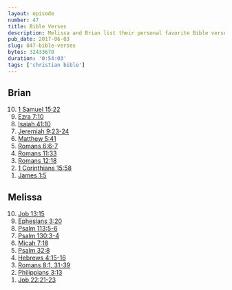 ```yaml
---
layout: episode
number: 47
title: Bible Verses
description: Melissa and Brian list their personal favorite Bible verses.
pub_date: 2017-06-03
slug: 047-bible-verses
bytes: 32433670
duration: '0:54:03'
tags: ['christian bible']
---
```


<h2>Brian</h2>
<ol reversed>
<li><a href="https://www.biblegateway.com/passage/?search=1+Samuel+15%3A22&version=KJV">1 Samuel 15:22</a></li>
<li><a href="https://www.biblegateway.com/passage/?search=Ezra+7%3A10&version=KJV">Ezra 7:10</a></li>
<li><a href="https://www.biblegateway.com/passage/?search=Isaiah+41%3A10&version=KJV">Isaiah 41:10</a></li>
<li><a href="https://www.biblegateway.com/passage/?search=Jeremiah+9%3A23-24&version=KJV">Jeremiah 9:23-24</a></li>
<li><a href="https://www.biblegateway.com/passage/?search=Matthew+5%3A41&version=KJV">Matthew 5:41</a></li>
<li><a href="https://www.biblegateway.com/passage/?search=Romans+6%3A6-7&version=KJV">Romans 6:6-7</a></li>
<li><a href="https://www.biblegateway.com/passage/?search=Romans+11%3A33&version=KJV">Romans 11:33</a></li>
<li><a href="https://www.biblegateway.com/passage/?search=Romans+12%3A18&version=KJV">Romans 12:18</a></li>
<li><a href="https://www.biblegateway.com/passage/?search=1+Corinthians+15%3A58&version=KJV">1 Corinthians 15:58</a></li>
<li><a href="https://www.biblegateway.com/passage/?search=James+1%3A5&version=KJV">James 1:5</a></li>
</ol>

<h2>Melissa</h2>
<ol reversed>
<li><a href="https://www.biblegateway.com/passage/?search=Job+13%3A15&version=KJV">Job 13:15</a></li>
<li><a href="https://www.biblegateway.com/passage/?search=Ephesians+3%3A20&version=KJV">Ephesians 3:20</a></li>
<li><a href="https://www.biblegateway.com/passage/?search=Psalm+113%3A5-6&version=KJV">Psalm 113:5-6</a></li>
<li><a href="https://www.biblegateway.com/passage/?search=Psalm+130%3A3-4&version=KJV">Psalm 130:3-4</a></li>
<li><a href="https://www.biblegateway.com/passage/?search=Micah+7%3A18&version=KJV">Micah 7:18</a></li>
<li><a href="https://www.biblegateway.com/passage/?search=Psalm+32%3A8&version=KJV">Psalm 32:8</a></li>
<li><a href="https://www.biblegateway.com/passage/?search=Hebrews+4%3A15-16&version=KJV">Hebrews 4:15-16</a></li>
<li><a href="https://www.biblegateway.com/passage/?search=Romans+8%3A1%2C+31-39&version=KJV">Romans 8:1, 31-39</a></li>
<li><a href="https://www.biblegateway.com/passage/?search=Philippians+3%3A13&version=KJV">Philippians 3:13</a></li>
<li><a href="https://www.biblegateway.com/passage/?search=Job+22%3A21-23&version=KJV">Job 22:21-23</a></li>
</ol>